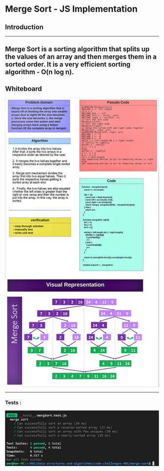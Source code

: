 # Merge Sort - JS Implementation

## Introduction
---
**Merge Sort is a sorting algorithm that splits up the values of an array and then merges them in a sorted order. It is a very efficient sorting algorithm - O(n log n).**
---

## Whiteboard

![wb](./wb.png)


---

### Tests :
![test](./test.png)